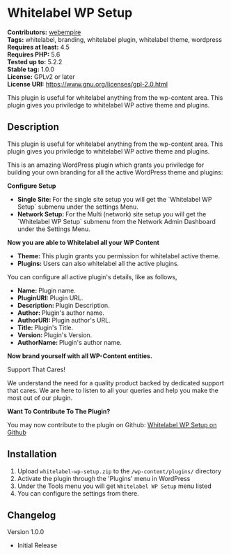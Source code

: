 # Whitelabel WP Setup #
**Contributors:** [webempire](https://profiles.wordpress.org/webempire)  
**Tags:** whitelabel, branding, whitelabel plugin, whitelabel theme, wordpress  
**Requires at least:** 4.5  
**Requires PHP:** 5.6  
**Tested up to:** 5.2.2  
**Stable tag:** 1.0.0  
**License:** GPLv2 or later  
**License URI:** https://www.gnu.org/licenses/gpl-2.0.html  

This plugin is useful for whitelabel anything from the wp-content area. This plugin gives you priviledge to whitelabel WP active theme and plugins.

## Description ##

This plugin is useful for whitelabel anything from the wp-content area. This plugin gives you priviledge to whitelabel WP active theme and plugins.

This is an amazing WordPress plugin which grants you priviledge for building your own branding for all the active WordPress theme and plugins:

<strong> Configure Setup </strong>

<ul>
 	<li> <strong> Single Site: </strong> For the single site setup you will get the `Whitelabel WP Setup` submenu under the settings Menu. </li>
 	<li> <strong> Network Setup: </strong> For the Multi (network) site setup you will get the `Whitelabel WP Setup` submenu from the Network Admin Dashboard under the Settings Menu. </li>
</ul>


<strong> Now you are able to Whitelabel all your WP Content </strong>

<ul>
 	<li> <strong> Theme: </strong> This plugin grants you permission for whitelabel active theme. </li>
 	<li> <strong> Plugins: </strong> Users can also whitelabel all the active plugins. </li>
</ul>

You can configure all active plugin's details, like as follows,

<ul>
 	<li> <strong> Name: </strong> Plugin name. </li>
 	<li> <strong> PluginURI: </strong> Plugin URL. </li>
    <li> <strong> Description: </strong> Plugin Description. </li>
    <li> <strong> Author: </strong> Plugin's author name. </li>
    <li> <strong> AuthorURI: </strong> Plugin author's URL. </li>
    <li> <strong> Title: </strong> Plugin's Title. </li>
	<li> <strong> Version: </strong> Plugin's Version. </li>
    <li> <strong> AuthorName: </strong> Plugin's author name. </li>
</ul>

<strong> Now brand yourself with all WP-Content entities. </strong>

Support That Cares!

We understand the need for a quality product backed by dedicated support that cares. We are here to listen to all your queries and help you make the most out of our plugin.

<strong> Want To Contribute To The Plugin? </strong>

You may now contribute to the plugin on Github: <a href="https://github.com/web-empire/whitelabel-wp-setup" target="_blank" rel="">Whitelabel WP Setup on Github</a>

## Installation ##

1. Upload `whitelabel-wp-setup.zip` to the `/wp-content/plugins/` directory
2. Activate the plugin through the 'Plugins' menu in WordPress
3. Under the Tools menu you will get `Whitelabel WP Setup` menu listed
4. You can configure the settings from there.

## Changelog ##
Version 1.0.0
* Initial Release
